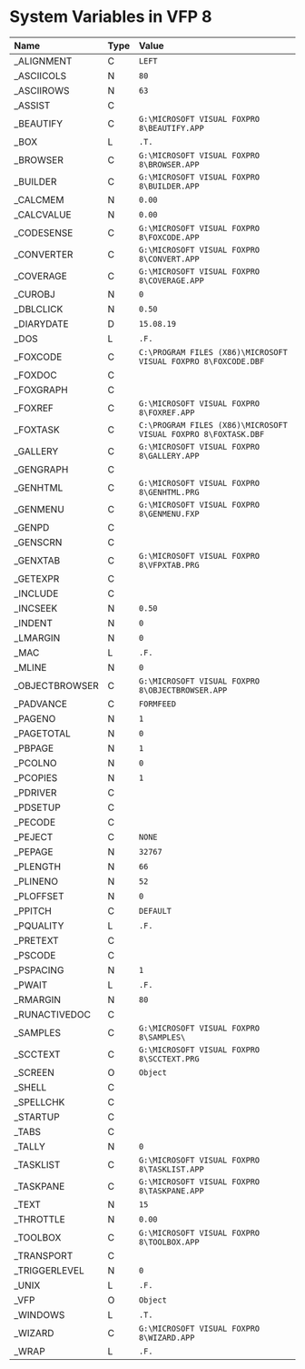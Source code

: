 # System Variables in VFP 8
| Name  | Type | Value |
|:------------- |:------------- |:------------- |
| \_ALIGNMENT | C | `LEFT` |
| \_ASCIICOLS | N | `80` |
| \_ASCIIROWS | N | `63` |
| \_ASSIST | C | ` ` |
| \_BEAUTIFY | C | `G:\MICROSOFT VISUAL FOXPRO 8\BEAUTIFY.APP` |
| \_BOX | L | `.T.` |
| \_BROWSER | C | `G:\MICROSOFT VISUAL FOXPRO 8\BROWSER.APP` |
| \_BUILDER | C | `G:\MICROSOFT VISUAL FOXPRO 8\BUILDER.APP` |
| \_CALCMEM | N | `0.00` |
| \_CALCVALUE | N | `0.00` |
| \_CODESENSE | C | `G:\MICROSOFT VISUAL FOXPRO 8\FOXCODE.APP` |
| \_CONVERTER | C | `G:\MICROSOFT VISUAL FOXPRO 8\CONVERT.APP` |
| \_COVERAGE | C | `G:\MICROSOFT VISUAL FOXPRO 8\COVERAGE.APP` |
| \_CUROBJ | N | `0` |
| \_DBLCLICK | N | `0.50` |
| \_DIARYDATE | D | `15.08.19` |
| \_DOS | L | `.F.` |
| \_FOXCODE | C | `C:\PROGRAM FILES (X86)\MICROSOFT VISUAL FOXPRO 8\FOXCODE.DBF` |
| \_FOXDOC | C | ` ` |
| \_FOXGRAPH | C | ` ` |
| \_FOXREF | C | `G:\MICROSOFT VISUAL FOXPRO 8\FOXREF.APP` |
| \_FOXTASK | C | `C:\PROGRAM FILES (X86)\MICROSOFT VISUAL FOXPRO 8\FOXTASK.DBF` |
| \_GALLERY | C | `G:\MICROSOFT VISUAL FOXPRO 8\GALLERY.APP` |
| \_GENGRAPH | C | ` ` |
| \_GENHTML | C | `G:\MICROSOFT VISUAL FOXPRO 8\GENHTML.PRG` |
| \_GENMENU | C | `G:\MICROSOFT VISUAL FOXPRO 8\GENMENU.FXP` |
| \_GENPD | C | ` ` |
| \_GENSCRN | C | ` ` |
| \_GENXTAB | C | `G:\MICROSOFT VISUAL FOXPRO 8\VFPXTAB.PRG` |
| \_GETEXPR | C | ` ` |
| \_INCLUDE | C | ` ` |
| \_INCSEEK | N | `0.50` |
| \_INDENT  | N | `0` |
| \_LMARGIN | N | `0` |
| \_MAC | L | `.F.` |
| \_MLINE | N | `0` |
| \_OBJECTBROWSER | C | `G:\MICROSOFT VISUAL FOXPRO 8\OBJECTBROWSER.APP` |
| \_PADVANCE | C | `FORMFEED` |
| \_PAGENO | N | `1` |
| \_PAGETOTAL | N | `0` |
| \_PBPAGE | N | `1` |
| \_PCOLNO | N | `0` |
| \_PCOPIES | N | `1` |
| \_PDRIVER | C | ` ` |
| \_PDSETUP | C | ` ` |
| \_PECODE | C | ` ` |
| \_PEJECT | C | `NONE` |
| \_PEPAGE | N | `32767` |
| \_PLENGTH | N | `66` |
| \_PLINENO | N | `52` |
| \_PLOFFSET | N | `0` |
| \_PPITCH | C | `DEFAULT` |
| \_PQUALITY | L | `.F.` |
| \_PRETEXT | C | ` ` |
| \_PSCODE | C | ` ` |
| \_PSPACING | N | `1` |
| \_PWAIT | L | `.F.` |
| \_RMARGIN | N | `80` |
| \_RUNACTIVEDOC | C | ` ` |
| \_SAMPLES | C | `G:\MICROSOFT VISUAL FOXPRO 8\SAMPLES\` |
| \_SCCTEXT | C | `G:\MICROSOFT VISUAL FOXPRO 8\SCCTEXT.PRG` |
| \_SCREEN  | O | `Object` |
| \_SHELL | C | ` ` |
| \_SPELLCHK | C | ` ` |
| \_STARTUP | C | ` ` |
| \_TABS | C | ` ` |
| \_TALLY | N | `0` |
| \_TASKLIST | C | `G:\MICROSOFT VISUAL FOXPRO 8\TASKLIST.APP` |
| \_TASKPANE | C | `G:\MICROSOFT VISUAL FOXPRO 8\TASKPANE.APP` |
| \_TEXT | N | `15` |
| \_THROTTLE | N | `0.00` |
| \_TOOLBOX | C | `G:\MICROSOFT VISUAL FOXPRO 8\TOOLBOX.APP` |
| \_TRANSPORT | C | ` ` |
| \_TRIGGERLEVEL | N | `0` |
| \_UNIX | L | `.F.` |
| \_VFP | O | `Object` |
| \_WINDOWS | L | `.T.` |
| \_WIZARD | C | `G:\MICROSOFT VISUAL FOXPRO 8\WIZARD.APP` |
| \_WRAP | L | `.F.` |